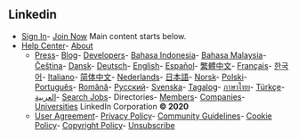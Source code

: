 
## Linkedin
- [Sign In](https://www.linkedin.com/uas/login?session_redirect=&amp;trk=hb_signin)- [Join Now](https://www.linkedin.com/start/join?trk=hb_join)
Main content starts below.
- [Help Center](https://www.linkedin.com/help/linkedin?lang=en)- [About](//press.linkedin.com/about-linkedin)<ul id="li-about-options"><li>[Press](https://www.linkedin.com/redir/redirect?url=https%3A%2F%2Fpress%2Elinkedin%2Ecom%2F&amp;urlhash=uTdA)- [Blog](https://www.linkedin.com/redir/redirect?url=https%3A%2F%2Fblog%2Elinkedin%2Ecom%2F&amp;urlhash=bplK)- [Developers](https://www.linkedin.com/redir/redirect?url=https%3A%2F%2Fdeveloper%2Elinkedin%2Ecom&amp;urlhash=Qc8-)- [Bahasa Indonesia](https://www.linkedin.com/secure/settings)- [Bahasa Malaysia](https://www.linkedin.com/secure/settings)- [Čeština](https://www.linkedin.com/secure/settings)- [Dansk](https://www.linkedin.com/secure/settings)- [Deutsch](https://www.linkedin.com/secure/settings)- [English](https://www.linkedin.com/secure/settings)- [Español](https://www.linkedin.com/secure/settings)- [繁體中文](https://www.linkedin.com/secure/settings)- [Français](https://www.linkedin.com/secure/settings)- [한국어](https://www.linkedin.com/secure/settings)- [Italiano](https://www.linkedin.com/secure/settings)- [简体中文](https://www.linkedin.com/secure/settings)- [Nederlands](https://www.linkedin.com/secure/settings)- [日本語](https://www.linkedin.com/secure/settings)- [Norsk](https://www.linkedin.com/secure/settings)- [Polski](https://www.linkedin.com/secure/settings)- [Português](https://www.linkedin.com/secure/settings)- [Română](https://www.linkedin.com/secure/settings)- [Русский](https://www.linkedin.com/secure/settings)- [Svenska](https://www.linkedin.com/secure/settings)- [Tagalog](https://www.linkedin.com/secure/settings)- [ภาษาไทย](https://www.linkedin.com/secure/settings)- [Türkçe](https://www.linkedin.com/secure/settings)- [العربية](https://www.linkedin.com/secure/settings)- [Search Jobs](https://www.linkedin.com/jobs/?trk=hb_ft_jobs)- Directories- [Members](https://www.linkedin.com/directory/people-a?trk=hb_ft_peopledir)- [Companies](https://www.linkedin.com/directory/companies)- [Universities](https://www.linkedin.com/directory/universities)
LinkedIn Corporation **&copy; 2020**
- [User Agreement](https://www.linkedin.com/legal/user-agreement?trk=hb_ft_userag)- [Privacy Policy](https://www.linkedin.com/legal/privacy-policy?trk=hb_ft_priv)- [Community Guidelines](https://www.linkedin.com/help/linkedin/answer/34593?lang=en)- [Cookie Policy](https://www.linkedin.com/legal/cookie-policy?trk=hb_ft_cookie)- [Copyright Policy](https://www.linkedin.com/legal/copyright-policy?trk=hb_ft_copy)- [Unsubscribe](https://www.linkedin.com/psettings/guest-email-unsubscribe?trk=hb_ft_gunsub)